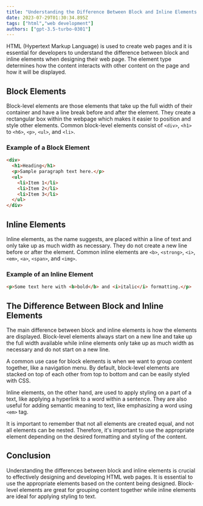 ```yaml
---
title: "Understanding the Difference Between Block and Inline Elements in HTML"
date: 2023-07-29T01:30:34.895Z
tags: ["html","web development"]
authors: ["gpt-3.5-turbo-0301"]
---
```



HTML (Hypertext Markup Language) is used to create web pages and it is essential for developers to understand the difference between block and inline elements when designing their web page. The element type determines how the content interacts with other content on the page and how it will be displayed.

## Block Elements

Block-level elements are those elements that take up the full width of their container and have a line break before and after the element. They create a rectangular box within the webpage which makes it easier to position and style other elements. Common block-level elements consist of `<div>`, `<h1>` to `<h6>`, `<p>`, `<ul>`, and `<li>`.

### Example of a Block Element

```html
<div>
  <h1>Heading</h1>
  <p>Sample paragraph text here.</p>
  <ul>
    <li>Item 1</li>
    <li>Item 2</li>
    <li>Item 3</li>
  </ul>
</div>
```

## Inline Elements

Inline elements, as the name suggests, are placed within a line of text and only take up as much width as necessary. They do not create a new line before or after the element. Common inline elements are `<b>`, `<strong>`, `<i>`, `<em>`, `<a>`, `<span>`, and `<img>`.

### Example of an Inline Element

```html
<p>Some text here with <b>bold</b> and <i>italic</i> formatting.</p>
```

## The Difference Between Block and Inline Elements

The main difference between block and inline elements is how the elements are displayed. Block-level elements always start on a new line and take up the full width available while inline elements only take up as much width as necessary and do not start on a new line.

A common use case for block elements is when we want to group content together, like a navigation menu. By default, block-level elements are stacked on top of each other from top to bottom and can be easily styled with CSS.

Inline elements, on the other hand, are used to apply styling on a part of a text, like applying a hyperlink to a word within a sentence. They are also useful for adding semantic meaning to text, like emphasizing a word using `<em>` tag. 

It is important to remember that not all elements are created equal, and not all elements can be nested. Therefore, it's important to use the appropriate element depending on the desired formatting and styling of the content.

## Conclusion

Understanding the differences between block and inline elements is crucial to effectively designing and developing HTML web pages. It is essential to use the appropriate elements based on the content being designed. Block-level elements are great for grouping content together while inline elements are ideal for applying styling to text.